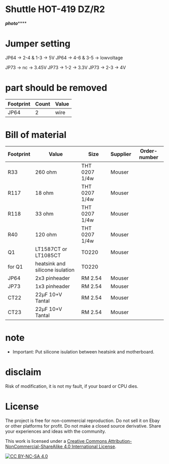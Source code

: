 # Shuttle HOT-419 DZ/R2

*****photo*********

# Jumper setting
JP64 ->  2-4 & 1-3 -> 5V
JP64 ->  4-6 & 3-5 ->  lowvoltage

JP73 -> nc -> 3.45V
JP73 -> 1-2 -> 3.3V
JP73 -> 2-3 -> 4V

# part should be removed
|Footprint|Count|Value|
|------|----|-----|
|JP64|2|wire|


# Bill of material


|Footprint|Value|Size|Supplier|Order-number|
|--------------|-----|-----|-------|-----------------|
|R33| 260 ohm|THT 0207 1/4w|Mouser||
|R117| 18 ohm|THT 0207 1/4w|Mouser||
|R118| 33 ohm|THT 0207 1/4w|Mouser||
|R40| 120 ohm|THT 0207 1/4w|Mouser||
|Q1|LT1587CT or LT1085CT|TO220|Mouser||
|for Q1|heatsink and silicone isulation|TO220|||
|JP64|2x3 pinheader|RM 2.54|Mouser||
|JP73|1x3 pinheader|RM 2.54|Mouser||
|CT22|22µF 10+V Tantal|RM 2.54|Mouser||
|CT23|22µF 10+V Tantal|RM 2.54|Mouser||

# note
- Important: Put silicone isulation between heatsink and motherboard.



# disclaim
Risk of modification, it is not my fault, if your board or CPU dies.


# License
The project is free for non-commercial reproduction. Do not sell it on Ebay or other platforms for profit. Do not make a closed source derivative. Share your experiences and ideas with the community.

This work is licensed under a [Creative Commons Attribution-NonCommercial-ShareAlike 4.0 International License][cc-by-nc-sa].

[![CC BY-NC-SA 4.0][cc-by-nc-sa-image]][cc-by-nc-sa]

[cc-by-nc-sa]: http://creativecommons.org/licenses/by-nc-sa/4.0/
[cc-by-nc-sa-image]: https://licensebuttons.net/l/by-nc-sa/4.0/88x31.png